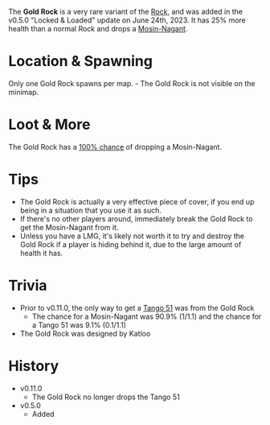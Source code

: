The **Gold Rock** is a very rare variant of the [Rock](/obstacles/rock), and was added in the v0.5.0 "Locked & Loaded" update on June 24th, 2023. It has 25% more health than a normal Rock and drops a [Mosin-Nagant](/weapons/guns/mosin).

# Location & Spawning

Only one Gold Rock spawns per map. - The Gold Rock is not visible on the minimap.

# Loot & More

The Gold Rock has a [100% chance](/loot#gold_rock) of dropping a Mosin-Nagant.

# Tips

- The Gold Rock is actually a very effective piece of cover, if you end up being in a situation that you use it as such.
- If there's no other players around, immediately break the Gold Rock to get the Mosin-Nagant from it.
- Unless you have a LMG, it's likely not worth it to try and destroy the Gold Rock if a player is hiding behind it, due to the large amount of health it has.

# Trivia

- Prior to v0.11.0, the only way to get a [Tango 51](/weapons/guns/tango_51) was from the Gold Rock
  - The chance for a Mosin-Nagant was 90.9% (1/1.1) and the chance for a Tango 51 was 9.1% (0.1/1.1)
- The Gold Rock was designed by Katloo

# History

- v0.11.0
  - The Gold Rock no longer drops the Tango 51
- v0.5.0
  - Added
